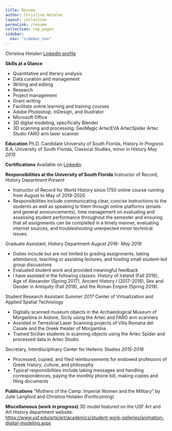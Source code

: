 ```yaml
---
title: Resume
author: Christina Hotalen
layout: collection
permalink: /resume
collection: top_pages
sidebar:
  nav: "sidebar_nav"
---
```


Christina Hotalen
[LinkedIn profile](https://www.linkedin.com/in/christinahotalen/)

**Skills at a Glance**
- Quantitative and literary analysis
- Data curation and management
- Writing and editing
- Research
- Project management
- Grant writing
- Facilitate online learning and training courses
- Adobe Photoshop, InDesign, and Illustrator
-	Microsoft Office
-	3D digital modeling, specifically Blender
-	3D scanning and processing:
GeoMagic
ArtecEVA
ArtecSpider
Artec Studio
FARO arm laser scanner

**Education**
Ph.D. Candidate University of South Florida, History
*In Progress*
B.A. University of South Florida, Classical Studies, minor in History
*May 2015*

**Certifications**
Available on [Linkedin](https://www.linkedin.com/in/christinahotalen/)

**Responsibilities at the University of South Florida**
Instructor of Record, History Department *Present*
-	Instructor of Record for World History since 1750 online course running from August to May of 2019-2020.
-	Responsibilities include communicating clear, concise instructions to the students as well as speaking to them through online platforms (emails and general announcements), time management on evaluating and assessing student performance throughout the semester and ensuring that all assignments can be completed in a timely manner, evaluating internet sources, and troubleshooting unexpected minor technical issues.

Graduate Assistant, History Department *August 2016- May 2019*
-	Duties include but are not limited to grading assignments, taking attendance, teaching or assisting lectures, and hosting small student-led group discussions
-	Evaluated student work and provided meaningful feedback
-	I have assisted in the following classes: History of Ireland (Fall 2016), Age of Alexander (Spring 2017), Ancient History I (2017-2018), Sex and Gender in Antiquity (Fall 2018), and the Roman Empire (Spring 2019).

Student Research Assistant *Summer 2017*
Center of Virtualization and Applied Spatial Technology
-	Digitally scanned museum objects in the Archaeological Museum of Morgantina in Aidone, Sicily using the Artec and FARO arm scanners
-	Assisted in Terrestrial Laser Scanning projects of Villa Romana del Casale and the Greek theater of Morgantina
-	Trained Sicilian students in scanning objects using the Artec Spider and processed data in Artec Studio

Secretary, Interdisciplinary Center for Hellenic Studies	*2015-2016*
-	Processed, copied, and filed reimbursements for endowed professors of Greek history, culture, and philosophy
-	Typical responsibilities include taking messages and handling correspondences, paying the monthly phone bill, making copies and filing documents

**Publications**
“Mothers of the Camp: Imperial Women and the Military” by Julie Langford and Christina Hotalen (Forthcoming)

**Miscellaneous (work in progress)**
3D model featured on the USF Art and Art History department website: 
https://www.usf.edu/arts/art/academics/student-work-galleries/animation-digital-modeling.aspx
